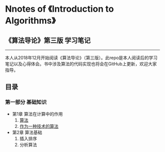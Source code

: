# Nnotes of 《Introduction to Algorithms》
## **《算法导论》第三版 学习笔记**  
***
本人从2018年12月开始阅读《算法导论》（第三版）。此repo是本人阅读后的学习笔记以及心得体会。书中涉及算法的代码实现也将会在GitHub上更新，欢迎大家指导。

## **目录**
### 第一部分 基础知识
- 第1章 算法在计算中的作用
  1. [算法](https://github.com/Xiaokeai18/Notes-of-Introduction-to-Algorithms/blob/master/%E7%AC%AC%E4%B8%80%E9%83%A8%E5%88%86%20%E5%9F%BA%E7%A1%80%E7%9F%A5%E8%AF%86/%E7%AC%AC1%E7%AB%A0%20%E7%AE%97%E6%B3%95%E5%9C%A8%E8%AE%A1%E7%AE%97%E4%B8%AD%E7%9A%84%E4%BD%9C%E7%94%A8.md#11-%E7%AE%97%E6%B3%95)
  2. [作为一种技术的算法](https://github.com/Xiaokeai18/Notes-of-Introduction-to-Algorithms/blob/master/%E7%AC%AC%E4%B8%80%E9%83%A8%E5%88%86%20%E5%9F%BA%E7%A1%80%E7%9F%A5%E8%AF%86/%E7%AC%AC1%E7%AB%A0%20%E7%AE%97%E6%B3%95%E5%9C%A8%E8%AE%A1%E7%AE%97%E4%B8%AD%E7%9A%84%E4%BD%9C%E7%94%A8.md#12-%E4%BD%9C%E4%B8%BA%E4%B8%80%E7%A7%8D%E6%8A%80%E6%9C%AF%E7%9A%84%E7%AE%97%E6%B3%95)
- 第2章 算法基础
  1. 插入排序
  2. 分析算法